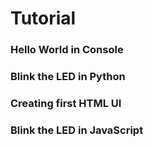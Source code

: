 Tutorial
===============

### Hello World in Console

### Blink the LED in Python

### Creating first HTML UI

### Blink the LED in JavaScript
